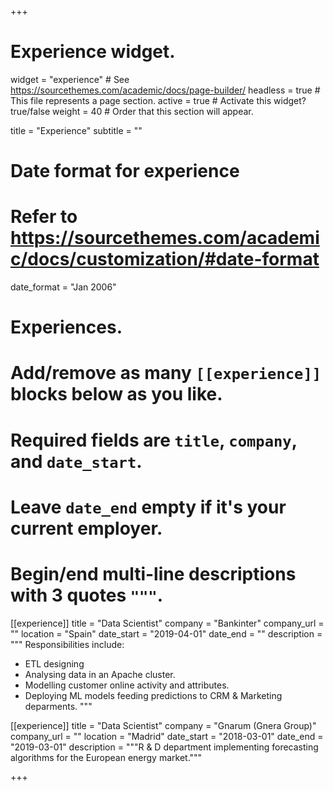 +++
# Experience widget.
widget = "experience"  # See https://sourcethemes.com/academic/docs/page-builder/
headless = true  # This file represents a page section.
active = true  # Activate this widget? true/false
weight = 40  # Order that this section will appear.

title = "Experience"
subtitle = ""

# Date format for experience
#   Refer to https://sourcethemes.com/academic/docs/customization/#date-format
date_format = "Jan 2006"

# Experiences.
#   Add/remove as many `[[experience]]` blocks below as you like.
#   Required fields are `title`, `company`, and `date_start`.
#   Leave `date_end` empty if it's your current employer.
#   Begin/end multi-line descriptions with 3 quotes `"""`.
[[experience]]
  title = "Data Scientist"
  company = "Bankinter"
  company_url = ""
  location = "Spain"
  date_start = "2019-04-01"
  date_end = ""
  description = """
  Responsibilities include:
  
  * ETL designing
  * Analysing data in an Apache cluster.
  * Modelling customer online activity and attributes.
  * Deploying ML models feeding predictions to CRM & Marketing deparments.
  """

[[experience]]
  title = "Data Scientist"
  company = "Gnarum (Gnera Group)"
  company_url = ""
  location = "Madrid"
  date_start = "2018-03-01"
  date_end = "2019-03-01"
  description = """R & D department implementing forecasting algorithms for the European energy market."""

+++
